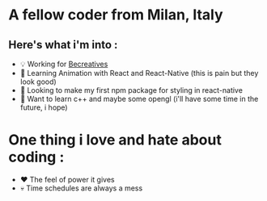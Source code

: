 # A fellow coder from Milan, Italy

## Here's what i'm into : 

- 💡 Working for [Becreatives](https://becreatives.com/it/)
- 📖 Learning Animation with React and React-Native (this is pain but they look good)
- 🔭 Looking to make my first npm package for styling in react-native
- 📖 Want to learn c++ and maybe some opengl (i'll have some time in the future, i hope)


# One thing i love and hate about coding : 

- ❤️ The feel of power it gives
- 💀 Time schedules are always a mess
